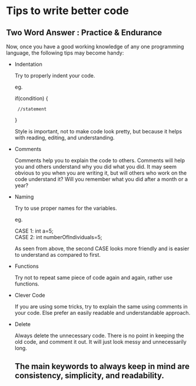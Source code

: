 # Tips to write better code

## Two Word Answer : Practice & Endurance

Now, once you have a good working knowledge of any one programming language, the following tips may become handy:

- Indentation

  Try to properly indent your code.
  
  eg. 
  
  if(condition)
  {
  
       //statement
    
  }
    
  Style is important, not to make code look pretty, but because it helps with reading, editing, and understanding.
    
- Comments

  Comments help you to explain the code to others. Comments will help you and others understand why you did what you did. It may seem obvious to you when you are writing it, but   will others who work on the code understand it? Will you remember what you did after a month or a year?


- Naming

  Try to use proper names for the variables.
  
  eg.  
  
  CASE 1: int a=5;     
  CASE 2: int numberOfIndividuals=5;
       
  As seen from above, the second CASE looks more friendly and is easier to understand as compared to first.
  

- Functions

  Try not to repeat same piece of code again and again, rather use functions.
  

- Clever Code

  If you are using some tricks, try to explain the same using comments in your code. Else prefer an easily readable and understandable approach.
  
  
- Delete

  Always delete the unnecessary code. There is no point in keeping the old code, and comment it out. It will just look messy and unnecessarily long.
  
  
  ## The main keywords to always keep in mind are consistency, simplicity, and readability.
  
